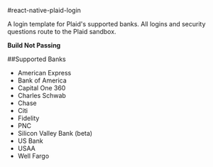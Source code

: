 #react-native-plaid-login

A login template for Plaid's supported banks. All logins and security questions route to the Plaid sandbox. 

**Build Not Passing**

##Supported Banks
* American Express
* Bank of America
* Capital One 360
* Charles Schwab
* Chase
* Citi
* Fidelity
* PNC
* Silicon Valley Bank (beta)
* US Bank
* USAA
* Well Fargo
